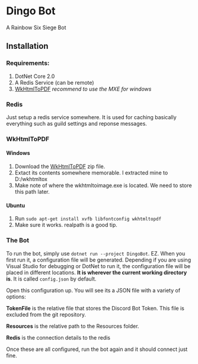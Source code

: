 # Dingo Bot
A Rainbow Six Siege Bot

## Installation
### Requirements: 
1. DotNet Core 2.0
2. A Redis Service (can be remote)
3. [WkHtmlToPDF](https://wkhtmltopdf.org/downloads.html) _recommend to use the MXE for windows_

### Redis
Just setup a redis service somewhere. It is used for caching basically everything such as guild settings and reponse messages.

### WkHtmlToPDF
#### Windows
1. Download the [WkHtmlToPDF](https://wkhtmltopdf.org/downloads.html) zip file.
2. Extact its contents somewhere memorable. I extracted mine to D:/wkhtmltox
3. Make note of where the wkhtmltoimage.exe is located. We need to store this path later.

#### Ubuntu
1. Run `sudo apt-get install xvfb libfontconfig wkhtmltopdf`
2. Make sure it works. realpath is a good tip.

### The Bot
To run the bot, simply use `dotnet run --project DingoBot`. EZ.
When you first run it, a configuration file will be generated. Depending if you are using Visual Studio for debugging or DotNet to run it, the configuration file will be placed in different locations. **It is wherever the current working directory is**. It is called `config.json` by default.

Open this configuration up. You will see its a JSON file with a variety of options:

**TokenFile** is the relative file that stores the Discord Bot Token. This file is excluded from the git repository.

**Resources** is the relative path to the Resources folder. 

**Redis** is the connection details to the redis

Once these are all configured, run the bot again and it should connect just fine.
